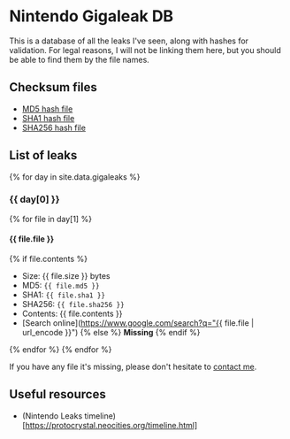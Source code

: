 ---
---

Nintendo Gigaleak DB
====================

This is a database of all the leaks I've seen, along with hashes for validation. For legal reasons, I will not be linking them here, but you should be able to find them by the file names.

Checksum files
--------------

* [MD5 hash file](checksums.md5)
* [SHA1 hash file](checksums.sha1)
* [SHA256 hash file](checksums.sha256)

List of leaks
-------------

{% for day in site.data.gigaleaks %}
### {{ day[0] }}
{% for file in day[1] %}
#### {{ file.file }}

{% if file.contents %}
* Size: {{ file.size }} bytes
* MD5: `{{ file.md5 }}`
* SHA1: `{{ file.sha1 }}`
* SHA256: `{{ file.sha256 }}`
* Contents: {{ file.contents }}
* [Search online](https://www.google.com/search?q="{{ file.file | url_encode }}")
{% else %}
**Missing**
{% endif %}

{% endfor %}
{% endfor %}

If you have any file it's missing, please don't hesitate to [contact me](/#contact).

Useful resources
----------------

  * (Nintendo Leaks timeline)[https://protocrystal.neocities.org/timeline.html]
